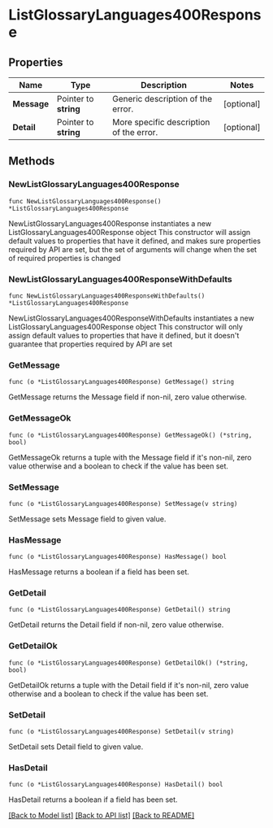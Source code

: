 # ListGlossaryLanguages400Response

## Properties

Name | Type | Description | Notes
------------ | ------------- | ------------- | -------------
**Message** | Pointer to **string** | Generic description of the error. | [optional] 
**Detail** | Pointer to **string** | More specific description of the error. | [optional] 

## Methods

### NewListGlossaryLanguages400Response

`func NewListGlossaryLanguages400Response() *ListGlossaryLanguages400Response`

NewListGlossaryLanguages400Response instantiates a new ListGlossaryLanguages400Response object
This constructor will assign default values to properties that have it defined,
and makes sure properties required by API are set, but the set of arguments
will change when the set of required properties is changed

### NewListGlossaryLanguages400ResponseWithDefaults

`func NewListGlossaryLanguages400ResponseWithDefaults() *ListGlossaryLanguages400Response`

NewListGlossaryLanguages400ResponseWithDefaults instantiates a new ListGlossaryLanguages400Response object
This constructor will only assign default values to properties that have it defined,
but it doesn't guarantee that properties required by API are set

### GetMessage

`func (o *ListGlossaryLanguages400Response) GetMessage() string`

GetMessage returns the Message field if non-nil, zero value otherwise.

### GetMessageOk

`func (o *ListGlossaryLanguages400Response) GetMessageOk() (*string, bool)`

GetMessageOk returns a tuple with the Message field if it's non-nil, zero value otherwise
and a boolean to check if the value has been set.

### SetMessage

`func (o *ListGlossaryLanguages400Response) SetMessage(v string)`

SetMessage sets Message field to given value.

### HasMessage

`func (o *ListGlossaryLanguages400Response) HasMessage() bool`

HasMessage returns a boolean if a field has been set.

### GetDetail

`func (o *ListGlossaryLanguages400Response) GetDetail() string`

GetDetail returns the Detail field if non-nil, zero value otherwise.

### GetDetailOk

`func (o *ListGlossaryLanguages400Response) GetDetailOk() (*string, bool)`

GetDetailOk returns a tuple with the Detail field if it's non-nil, zero value otherwise
and a boolean to check if the value has been set.

### SetDetail

`func (o *ListGlossaryLanguages400Response) SetDetail(v string)`

SetDetail sets Detail field to given value.

### HasDetail

`func (o *ListGlossaryLanguages400Response) HasDetail() bool`

HasDetail returns a boolean if a field has been set.


[[Back to Model list]](../README.md#documentation-for-models) [[Back to API list]](../README.md#documentation-for-api-endpoints) [[Back to README]](../README.md)


